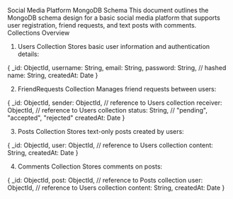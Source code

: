 Social Media Platform MongoDB Schema
This document outlines the MongoDB schema design for a basic social media platform that supports user registration, friend requests, and text posts with comments.
Collections Overview
1. Users Collection
Stores basic user information and authentication details:

{
  _id: ObjectId,
  username: String,
  email: String,
  password: String,  // hashed
  name: String,
  createdAt: Date
}

2. FriendRequests Collection
Manages friend requests between users:

{
  _id: ObjectId,
  sender: ObjectId,    // reference to Users collection
  receiver: ObjectId,  // reference to Users collection
  status: String,      // "pending", "accepted", "rejected"
  createdAt: Date
}

3. Posts Collection
Stores text-only posts created by users:

{
  _id: ObjectId,
  user: ObjectId,     // reference to Users collection
  content: String,
  createdAt: Date
}

4. Comments Collection
Stores comments on posts:

{
  _id: ObjectId,
  post: ObjectId,     // reference to Posts collection
  user: ObjectId,     // reference to Users collection
  content: String,
  createdAt: Date
}
